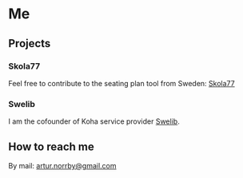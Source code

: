 # Me

## Projects
### Skola77
Feel free to contribute to the seating plan tool from Sweden: [Skola77](https://github.com/skola77)

### Swelib
I am the cofounder of Koha service provider [Swelib](https://swelib.com).

## How to reach me
By mail: artur.norrby@gmail.com